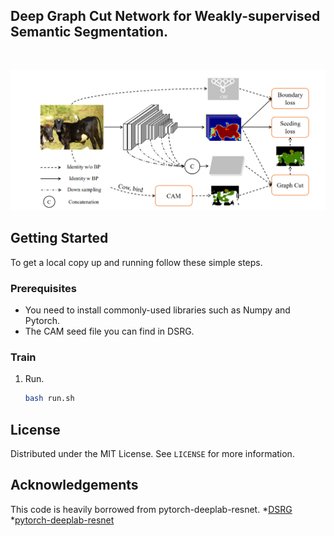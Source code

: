 <!--
*** Thanks for checking out the Best-README-Template. If you have a suggestion
*** that would make this better, please fork the repo and create a pull request
*** or simply open an issue with the tag "enhancement".
*** Thanks again! Now go create something AMAZING! :D
***
***
***
*** To avoid retyping too much info. Do a search and replace for the following:
*** github_username, repo_name, twitter_handle, email, project_title, project_description
-->



<!-- PROJECT SHIELDS -->
<!--
*** I'm using markdown "reference style" links for readability.
*** Reference links are enclosed in brackets [ ] instead of parentheses ( ).
*** See the bottom of this document for the declaration of the reference variables
*** for contributors-url, forks-url, etc. This is an optional, concise syntax you may use.
*** https://www.markdownguide.org/basic-syntax/#reference-style-links
-->


## Deep Graph Cut Network for Weakly-supervised Semantic Segmentation.

<!-- PROJECT LOGO -->
<br />
<p align="center">
  <a href="https://github.com/github_username/repo_name">
    <img src="DGCN.png" alt="Logo">
  </a>
  </p>
</p>


<!-- GETTING STARTED -->
## Getting Started

To get a local copy up and running follow these simple steps.

### Prerequisites

* You need to install commonly-used libraries such as Numpy and Pytorch.
* The CAM seed file you can find in DSRG.


### Train

1. Run.
   ```sh
   bash run.sh
   ```

<!-- LICENSE -->
## License

Distributed under the MIT License. See `LICENSE` for more information.




<!-- ACKNOWLEDGEMENTS -->
## Acknowledgements
This code is heavily borrowed from pytorch-deeplab-resnet.
*[DSRG](https://github.com/speedinghzl/DSRG)
*[pytorch-deeplab-resnet](https://github.com/speedinghzl/Pytorch-Deeplab)
